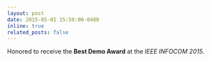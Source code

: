 ```yaml
---
layout: post
date: 2015-05-01 15:59:00-0400
inline: true
related_posts: false
---
```


Honored to receive the <b>Best Demo Award</b> at the <i>IEEE INFOCOM 2015</i>.

